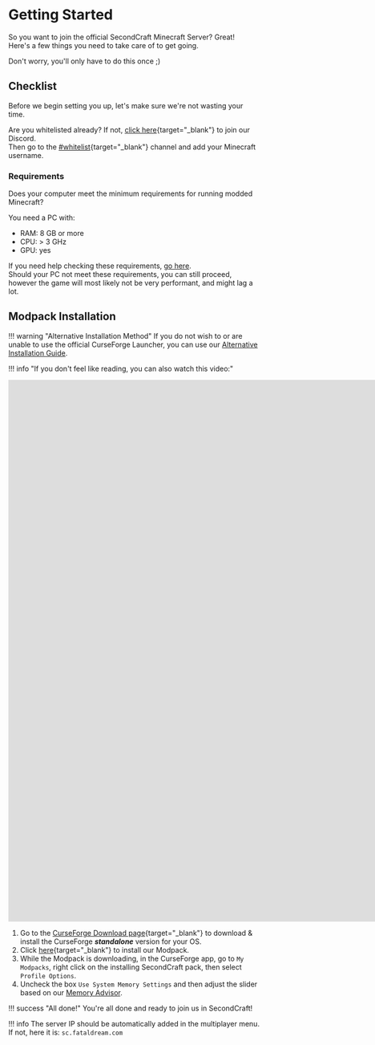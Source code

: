 # Getting Started
So you want to join the official SecondCraft Minecraft Server? Great!  
Here's a few things you need to take care of to get going.  
  
Don't worry, you'll only have to do this once ;)

## Checklist

Before we begin setting you up, let's make sure we're not wasting your time.  
  
Are you whitelisted already? If not, [click here](https://discord.gg/fz7NkNYYUE){target="_blank"} to join our Discord.   
Then go to the [#whitelist](https://discord.com/channels/1138524746326212669/1141104418977234984){target="_blank"} channel and add your Minecraft username.

### Requirements
Does your computer meet the minimum requirements for running modded Minecraft?

You need a PC with:

- RAM: 8 GB or more
- CPU: > 3 GHz
- GPU: yes

If you need help checking these requirements, [go here](specifications.md).  
Should your PC not meet these requirements, you can still proceed, however the game will most likely not be very performant, and might lag a lot.

## Modpack Installation

!!! warning "Alternative Installation Method"
    If you do not wish to or are unable to use the official CurseForge Launcher, you can use our [Alternative Installation Guide](alternative-install.md).

!!! info "If you don't feel like reading, you can also watch this video:"

<iframe width="1920" style="aspect-ratio: 16/9" src="https://www.youtube-nocookie.com/embed/O0JC8IJQ3tQ?si=VgwKP2voJ_VCwDEj" title="YouTube video player" frameborder="0" allow="accelerometer; autoplay; clipboard-write; encrypted-media; gyroscope; picture-in-picture; web-share" allowfullscreen></iframe>

1. Go to the [CurseForge Download page](https://www.curseforge.com/download/app#download-options){target="_blank"} to download & install the CurseForge __*standalone*__ version for your OS.
2. Click [here](https://www.curseforge.com/minecraft/modpacks/secondcraft/install/4981171){target="_blank"} to install our Modpack.
3. While the Modpack is downloading, in the CurseForge app, go to `My Modpacks`, right click on the installing SecondCraft pack, then select `Profile Options`.
4. Uncheck the box `Use System Memory Settings` and then adjust the slider based on our [Memory Advisor](memory-advisor.md).

!!! success "All done!"
    You're all done and ready to join us in SecondCraft!

!!! info
    The server IP should be automatically added in the multiplayer menu.  
    If not, here it is: `sc.fataldream.com`